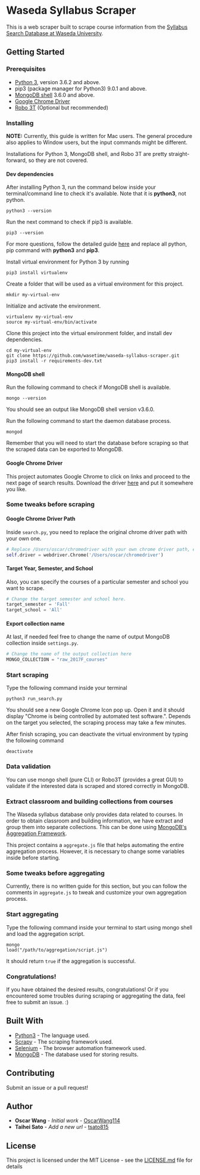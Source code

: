 # Waseda Syllabus Scraper

This is a web scraper built to scrape course information from the [Syllabus Search Database at Waseda University](https://www.wsl.waseda.jp/syllabus/JAA101.php?pLng=en).

## Getting Started

### Prerequisites

* [Python 3](https://www.python.org/downloads/), version 3.6.2 and above.
* pip3 (package manager for Python3) 9.0.1 and above.
* [MongoDB shell](https://docs.mongodb.com/getting-started/shell/installation/) 3.6.0 and above.
* [Google Chrome Driver](https://sites.google.com/a/chromium.org/chromedriver/downloads)
* [Robo 3T](https://robomongo.org/) (Optional but recommended)

### Installing

**NOTE:** Currently, this guide is written for Mac users. The general procedure also applies to Window users, but the input commands might be different.

Installations for Python 3, MongoDB shell, and Robo 3T are pretty straight-forward, so they are not covered.

#### Dev dependencies

After installing Python 3, run the command below inside your terminal/command line to check it's available. Note that it is **python3**, not python.

```
python3 --version
```

Run the next command to check if pip3 is available.

```
pip3 --version
```

For more questions, follow the detailed guide [here](https://packaging.python.org/tutorials/installing-packages/) and replace all python, pip command with **python3** and **pip3**.

Install virtual environment for Python 3 by running

```
pip3 install virtualenv
```

Create a folder that will be used as a virtual environment for this project.

```
mkdir my-virtual-env
```

Initialize and activate the environment.

```
virtualenv my-virtual-env
source my-virtual-env/bin/activate
```

Clone this project into the virtual environment folder, and install dev dependencies.

```
cd my-virtual-env
git clone https://github.com/wasetime/waseda-syllabus-scraper.git
pip3 install -r requirements-dev.txt
```

#### MongoDB shell

Run the following command to check if MongoDB shell is available.

```
mongo --version
```

You should see an output like MongoDB shell version v3.6.0.

Run the following command to start the daemon database process.

```
mongod
```

Remember that you will need to start the database before scraping so that the scraped data can be exported to MongoDB.

#### Google Chrome Driver

This project automates Google Chrome to click on links and proceed to the next page of search results. Download the driver [here](https://sites.google.com/a/chromium.org/chromedriver/downloads) and put it somewhere you like.

### Some tweaks before scraping

#### Google Chrome Driver Path

Inside `search.py`, you need to replace the original chrome driver path with your own one.

```python
# Replace /Users/oscar/chromedriver with your own chrome driver path, e.g. /Users/myself/my-chrome-driver
self.driver = webdriver.Chrome('/Users/oscar/chromedriver')
```

#### Target Year, Semester, and School

Also, you can specify the courses of a particular semester and school you want to scrape.

```python
# Change the target semester and school here.
target_semester = 'Fall'
target_school = 'All'
```

#### Export collection name

At last, if needed feel free to change the name of output MongoDB collection inside `settings.py`.

```python
# Change the name of the output collection here
MONGO_COLLECTION = "raw_2017F_courses"
```

### Start scraping

Type the following command inside your terminal

```
python3 run_search.py
```

You should see a new Google Chrome Icon pop up. Open it and it should display
"Chrome is being controlled by automated test software.". Depends on the target you selected,
the scraping process may take a few minutes.

After finish scraping, you can deactivate the virtual environment by typing the following command

```
deactivate
```

### Data validation

You can use mongo shell (pure CLI) or Robo3T (provides a great GUI) to validate if the interested data is scraped and stored correctly in MongoDB.

### Extract classroom and building collections from courses

The Waseda syllabus database only provides data related to courses. In order to obtain classroom and building information, we have extract and group them into separate collections. This can be done using [MongoDB's Aggregation Framework](https://docs.mongodb.com/manual/aggregation/).

This project contains a `aggregate.js` file that helps automating the entire aggregation process. However, it is necessary to change some variables inside before starting.

### Some tweaks before aggregating

Currently, there is no written guide for this section, but you can follow the comments in `aggregate.js` to tweak and customize your own aggregation process.

### Start aggregating

Type the following command inside your terminal to start using mongo shell and load the aggregation script.

```
mongo
load("/path/to/aggregation/script.js")
```

It should return `true` if the aggregation is successful.

### Congratulations!

If you have obtained the desired results, congratulations! Or
if you encountered some troubles during scraping or aggregating the data, feel free to submit an issue. :)

## Built With

* [Python3](https://www.python.org/) - The language used.
* [Scrapy](https://scrapy.org/) - The scraping framework used.
* [Selenium](http://www.seleniumhq.org/) - The browser automation framework used.
* [MongoDB](https://www.mongodb.com/) - The database used for storing results.

## Contributing

Submit an issue or a pull request!

## Author

* **Oscar Wang** - _Initial work_ - [OscarWang114](https://github.com/OscarWang114)
* **Taihei Sato** - _Add a new url_ - [tsato815](https://github.com/tsato815)

## License

This project is licensed under the MIT License - see the [LICENSE.md](LICENSE.md) file for details
